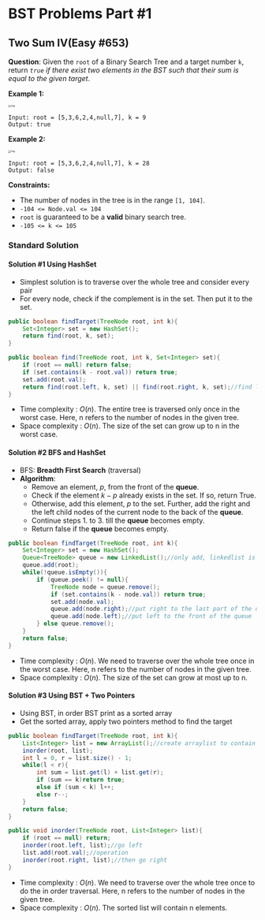 # BST Problems Part #1

## Two Sum IV(Easy #653)

**Question**: Given the `root` of a Binary Search Tree and a target number `k`, return *`true` if there exist two elements in the BST such that their sum is equal to the given target*.

 **Example 1:**

<img src="https://assets.leetcode.com/uploads/2020/09/21/sum_tree_1.jpg" alt="img" style="zoom:33%;" />

```
Input: root = [5,3,6,2,4,null,7], k = 9
Output: true
```

**Example 2:**

<img src="https://assets.leetcode.com/uploads/2020/09/21/sum_tree_2.jpg" alt="img" style="zoom:33%;" />

```
Input: root = [5,3,6,2,4,null,7], k = 28
Output: false
```

 **Constraints:**

- The number of nodes in the tree is in the range `[1, 104]`.
- `-104 <= Node.val <= 104`
- `root` is guaranteed to be a **valid** binary search tree.
- `-105 <= k <= 105`

### Standard Solution

#### Solution #1 Using HashSet

* Simplest solution is to traverse over the whole tree and consider every pair
* For every node, check if the complement is in the set. Then put it to the set.

```java
public boolean findTarget(TreeNode root, int k){
    Set<Integer> set = new HashSet();
    return find(root, k, set);
}

public boolean find(TreeNode root, int k, Set<Integer> set){
    if (root == null) return false;
    if (set.contains(k - root.val)) return true;
    set.add(root.val);
    return find(root.left, k, set) || find(root.right, k, set);//find left or right
}
```

* Time complexity : $O(n)$. The entire tree is traversed only once in the worst case. Here, n refers to the number of nodes in the given tree.
* Space complexity : $O(n)$. The size of the set can grow up to n in the worst case.

#### Solution #2 BFS and HashSet

* BFS: **Breadth First Search** (traversal)
* **Algorithm**:
  * Remove an element, $p$, from the front of the **queue**.
  * Check if the element $k-p$ already exists in the set. If so, return True.
  * Otherwise, add this element, $p$ to the set. Further, add the right and the left child nodes of the current node to the back of the **queue**.
  * Continue steps 1. to 3. till the **queue** becomes empty.
  * Return false if the **queue** becomes empty.

```java
public boolean findTarget(TreeNode root, int k){
    Set<Integer> set = new HashSet();
    Queue<TreeNode> queue = new LinkedList();//only add, linkedlist is faster
    queue.add(root);
    while(!queue.isEmpty()){
        if (queue.peek() != null){
            TreeNode node = queue.remove();
            if (set.contains(k - node.val)) return true;
            set.add(node.val);
            queue.add(node.right);//put right to the last part of the queue
            queue.add(node.left);//put left to the front of the queue
        } else queue.remove();
    }
    return false;
}
```

* Time complexity : $O(n)$. We need to traverse over the whole tree once in the worst case. Here, n refers to the number of nodes in the given tree.
* Space complexity : $O(n)$. The size of the set can grow at most up to n.

#### Solution #3 Using BST + Two Pointers

* Using BST, in order BST print as a sorted array
* Get the sorted array, apply two pointers method to find the target

```java
public boolean findTarget(TreeNode root, int k){
    List<Integer> list = new ArrayList();//create arraylist to contain the sorted array
    inorder(root, list);
    int l = 0, r = list.size() - 1;
    while(l < r){
        int sum = list.get(l) + list.get(r);
        if (sum == k)return true;
		else if (sum < k) l++;
        else r--;
    }
    return false;
}

public void inorder(TreeNode root, List<Integer> list){
    if (root == null) return;
    inorder(root.left, list);//go left
    list.add(root.val);//operation
    inorder(root.right, list);//then go right
}
```

* Time complexity : $O(n)$. We need to traverse over the whole tree once to do the in order traversal. Here, n refers to the number of nodes in the given tree.
* Space complexity : $O(n)$. The sorted list will contain n elements.



